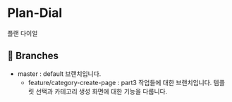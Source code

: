 # Plan-Dial
플랜 다이얼

## 🌿 Branches
+ master : default 브랜치입니다.    
  + feature/category-create-page : part3 작업들에 대한 브랜치입니다. 템플릿 선택과 카테고리 생성 화면에 대한 기능을 다룹니다.